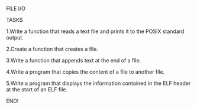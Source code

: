 FILE I/O

TASKS

1.Write a function that reads a text file and prints it to the POSIX standard output.

2.Create a function that creates a file.

3.Write a function that appends text at the end of a file.

4.Write a program that copies the content of a file to another file.

5.Write a program that displays the information contained in the ELF header at the start of an ELF file.

END!
